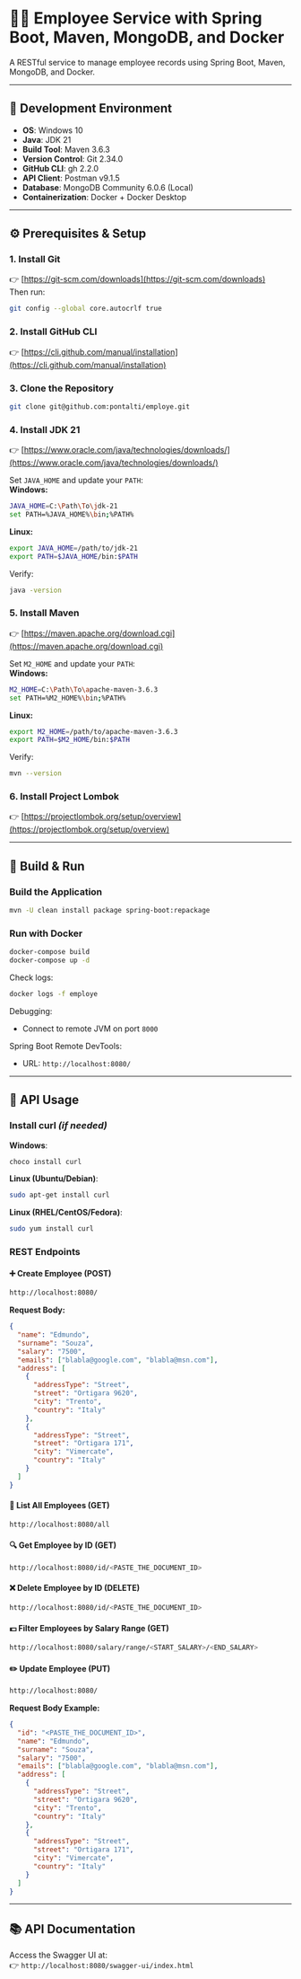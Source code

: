 # 👨‍💼 Employee Service with Spring Boot, Maven, MongoDB, and Docker

A RESTful service to manage employee records using Spring Boot, Maven, MongoDB, and Docker.

---

## 🧰 Development Environment

- **OS**: Windows 10
- **Java**: JDK 21  
- **Build Tool**: Maven 3.6.3  
- **Version Control**: Git 2.34.0  
- **GitHub CLI**: gh 2.2.0  
- **API Client**: Postman v9.1.5  
- **Database**: MongoDB Community 6.0.6 (Local)  
- **Containerization**: Docker + Docker Desktop

---

## ⚙️ Prerequisites & Setup

### 1. Install Git  
👉 [https://git-scm.com/downloads](https://git-scm.com/downloads)  
Then run:  
```bash
git config --global core.autocrlf true
```

### 2. Install GitHub CLI  
👉 [https://cli.github.com/manual/installation](https://cli.github.com/manual/installation)

### 3. Clone the Repository  
```bash
git clone git@github.com:pontalti/employe.git
```

### 4. Install JDK 21  
👉 [https://www.oracle.com/java/technologies/downloads/](https://www.oracle.com/java/technologies/downloads/)

Set `JAVA_HOME` and update your `PATH`:  
**Windows:**
```bash
JAVA_HOME=C:\Path\To\jdk-21
set PATH=%JAVA_HOME%\bin;%PATH%
```
**Linux:**
```bash
export JAVA_HOME=/path/to/jdk-21
export PATH=$JAVA_HOME/bin:$PATH
```

Verify:  
```bash
java -version
```

### 5. Install Maven  
👉 [https://maven.apache.org/download.cgi](https://maven.apache.org/download.cgi)

Set `M2_HOME` and update your `PATH`:  
**Windows:**
```bash
M2_HOME=C:\Path\To\apache-maven-3.6.3
set PATH=%M2_HOME%\bin;%PATH%
```
**Linux:**
```bash
export M2_HOME=/path/to/apache-maven-3.6.3
export PATH=$M2_HOME/bin:$PATH
```

Verify:  
```bash
mvn --version
```

### 6. Install Project Lombok  
👉 [https://projectlombok.org/setup/overview](https://projectlombok.org/setup/overview)

---

## 🚀 Build & Run

### Build the Application
```bash
mvn -U clean install package spring-boot:repackage
```

### Run with Docker
```bash
docker-compose build
docker-compose up -d
```

Check logs:
```bash
docker logs -f employe
```

Debugging:
- Connect to remote JVM on port `8000`

Spring Boot Remote DevTools:
- URL: `http://localhost:8080/`

---

## 🧪 API Usage

### Install curl *(if needed)*  
**Windows**:  
```bash
choco install curl
```  
**Linux (Ubuntu/Debian)**:  
```bash
sudo apt-get install curl
```  
**Linux (RHEL/CentOS/Fedora)**:  
```bash
sudo yum install curl
```

### REST Endpoints

#### ➕ Create Employee (POST)
```bash
http://localhost:8080/
```
**Request Body:**
```json
{
  "name": "Edmundo",
  "surname": "Souza",
  "salary": "7500",
  "emails": ["blabla@google.com", "blabla@msn.com"],
  "address": [
    {
      "addressType": "Street",
      "street": "Ortigara 9620",
      "city": "Trento",
      "country": "Italy"
    },
    {
      "addressType": "Street",
      "street": "Ortigara 171",
      "city": "Vimercate",
      "country": "Italy"
    }
  ]
}
```

#### 📃 List All Employees (GET)
```bash
http://localhost:8080/all
```

#### 🔍 Get Employee by ID (GET)
```bash
http://localhost:8080/id/<PASTE_THE_DOCUMENT_ID>
```

#### ❌ Delete Employee by ID (DELETE)
```bash
http://localhost:8080/id/<PASTE_THE_DOCUMENT_ID>
```

#### 💵 Filter Employees by Salary Range (GET)
```bash
http://localhost:8080/salary/range/<START_SALARY>/<END_SALARY>
```

#### ✏️ Update Employee (PUT)
```bash
http://localhost:8080/
```
**Request Body Example:**
```json
{
  "id": "<PASTE_THE_DOCUMENT_ID>",
  "name": "Edmundo",
  "surname": "Souza",
  "salary": "7500",
  "emails": ["blabla@google.com", "blabla@msn.com"],
  "address": [
    {
      "addressType": "Street",
      "street": "Ortigara 9620",
      "city": "Trento",
      "country": "Italy"
    },
    {
      "addressType": "Street",
      "street": "Ortigara 171",
      "city": "Vimercate",
      "country": "Italy"
    }
  ]
}
```

---

## 📚 API Documentation

Access the Swagger UI at:  
👉 `http://localhost:8080/swagger-ui/index.html`
